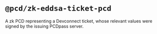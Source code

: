 # `@pcd/zk-eddsa-ticket-pcd`

A zk PCD representing a Devconnect ticket, whose relevant values were signed by the issuing PCDpass server.
